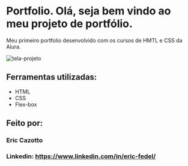 # Portfolio. Olá, seja bem vindo ao meu projeto de portfólio. 

Meu primeiro portfolio desenvolvido com os cursos de HMTL e CSS da Alura. 

![tela-projeto](https://user-images.githubusercontent.com/128514701/227731757-56775b50-8c6f-4a24-91aa-f93e8839bf07.PNG)

## Ferramentas utilizadas:
* HTML
* CSS
* Flex-box

## Feito por:
### Eric Cazotto
### Linkedin: https://www.linkedin.com/in/eric-fedel/
